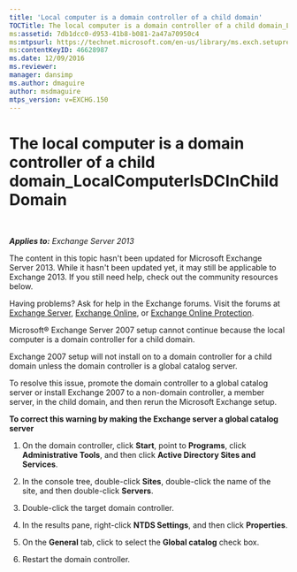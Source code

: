 ```yaml
---
title: 'Local computer is a domain controller of a child domain'
TOCTitle: The local computer is a domain controller of a child domain_LocalComputerIsDCInChildDomain
ms:assetid: 7db1dcc0-d953-41b8-b081-2a47a70950c4
ms:mtpsurl: https://technet.microsoft.com/en-us/library/ms.exch.setupreadiness.localcomputerisdcinchilddomain(v=EXCHG.150)
ms:contentKeyID: 46628987
ms.date: 12/09/2016
ms.reviewer: 
manager: dansimp
ms.author: dmaguire
author: msdmaguire
mtps_version: v=EXCHG.150
---
```


# The local computer is a domain controller of a child domain\_LocalComputerIsDCInChildDomain

 

_**Applies to:** Exchange Server 2013_

The content in this topic hasn't been updated for Microsoft Exchange Server 2013. While it hasn't been updated yet, it may still be applicable to Exchange 2013. If you still need help, check out the community resources below.

Having problems? Ask for help in the Exchange forums. Visit the forums at [Exchange Server](https://go.microsoft.com/fwlink/p/?linkid=60612), [Exchange Online](https://go.microsoft.com/fwlink/p/?linkid=267542), or [Exchange Online Protection](https://go.microsoft.com/fwlink/p/?linkid=285351).

Microsoft® Exchange Server 2007 setup cannot continue because the local computer is a domain controller for a child domain.

Exchange 2007 setup will not install on to a domain controller for a child domain unless the domain controller is a global catalog server.

To resolve this issue, promote the domain controller to a global catalog server or install Exchange 2007 to a non-domain controller, a member server, in the child domain, and then rerun the Microsoft Exchange setup.

**To correct this warning by making the Exchange server a global catalog server**

1. On the domain controller, click **Start**, point to **Programs**, click **Administrative Tools**, and then click **Active Directory Sites and Services**.

2. In the console tree, double-click **Sites**, double-click the name of the site, and then double-click **Servers**.

3. Double-click the target domain controller.

4. In the results pane, right-click **NTDS Settings**, and then click **Properties**.

5. On the **General** tab, click to select the **Global catalog** check box.

6. Restart the domain controller.
